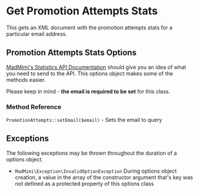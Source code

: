 # Get Promotion Attempts Stats

This gets an XML document with the promotion attempts stats for a particular email address.

## Promotion Attempts Stats Options

[MadMimi's Statistics API Documentation](https://madmimi.com/developer/statistics-api-methods) should give you an idea
of what you need to send to the API.  This options object makes some of the methods easier.  

Please keep in mind - **the email is required to be set** for this class.

### Method Reference

`PromotionAttempts::setEmail($email)` - Sets the email to query

## Exceptions

The following exceptions may be thrown throughout the duration of a options object.  

- `MadMimi\Exception\InvalidOptionException` During options object creation, a value in the array of the constructor argument that's key was not defined as a protected property of this options class
